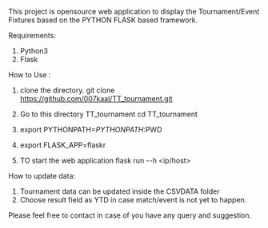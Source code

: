 This project is opensource web application to display the Tournament/Event Fixtures based on the PYTHON FLASK based framework.

Requirements:
1. Python3
2. Flask


How to Use :
1. clone the directory. 
git clone https://github.com/007kaal/TT_tournament.git

2. Go to this directory TT_tournament
cd TT_tournament

3. export PYTHONPATH=$PYTHONPATH:$PWD

4. export FLASK_APP=flaskr

5. TO start the web application
flask run --h <ip/host>

How to update data:
1. Tournament data can be updated inside the CSVDATA folder
2. Choose result field as YTD in case match/event is not yet to happen.

Please feel free to contact in case of you have any query and suggestion.


